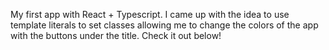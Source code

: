 My first app with React + Typescript. I came up with the idea to use template literals to set classes allowing me to change the colors of the app with the buttons under the title. Check it out below!
